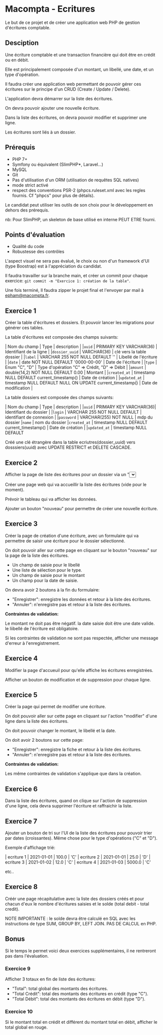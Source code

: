# Macompta - Ecritures

Le but de ce projet et de créer une application web PHP de gestion d'écritures comptable.

## Desciption

Une écriture comptable et une transaction financière qui doit être en crédit ou en débit.

Elle est principalement composée d'un montant, un libellé, une date, et un type d'opération.

Il faudra créer une application web permettant de pouvoir gérer ces écritures sur le principe d'un CRUD (Create / Update / Delete).

L'application devra démarrer sur la liste des écritures.

On devra pouvoir ajouter une nouvelle écriture.

Dans la liste des écritures, on devra pouvoir modifier et supprimer une ligne.

Les écritures sont liés à un dossier.

## Prérequis

* PHP 7+ 
* Symfony ou équivalent (SlimPHP*,  Laravel...)
* MySQL
* Git
* Pas d'utilisation d'un ORM (utilisation de requêtes SQL natives)
* mode strict activé
* respect des conventions PSR-2 (phpcs.ruleset.xml avec les regles fournis. Cf "phpcs" pour plus de détails).


Le candidat peut utiliser les outils de son choix pour le développement en dehors des prérequis.

nb: Pour SlimPHP, un skeleton de base utilisé en interne PEUT ETRE fourni.

## Points d'évaluation

* Qualité du code
* Robustesse des contrôles

L'aspect visuel ne sera pas évalué, le choix ou non d'un framework d'UI (type Boostrap) est à l'appréciation du candidat.

Il faudra travailler sur la branche main, et créer un commit pour chaque exercice: `git commit -m "Exercice 1: création de la table"`.

Une fois terminé, Il faudra zipper le projet final et l'envoyer par mail à epham@macompta.fr.

## Exercice 1

Créer la table d'écritures et dossiers. Et pouvoir lancer les migrations pour générer ces tables.

La table d'écritures est composée des champs suivants:

| Nom du champ | Type | description |
|`uuid` | PRIMARY KEY VARCHAR(36) | Identifiant de la ligne |
|`dossier_uuid` | VARCHAR(36) | clé vers la table dossier |
|`label` | VARCHAR 255 NOT NULL DEFAULT '' | Libellé de l'écriture |
|`date` | date NOT NULL DEFAULT '0000-00-00' | Date de l'écriture |
|`type` | Enum "C", "D" | Type d'opération "C" => Crédit, "D" => Débit |
|`amount` | double(14,2) NOT NULL DEFAULT 0.00 | Montant |
|`created_at` | timestamp NULL DEFAULT current_timestamp() | Date de création |
|`updated_at` | timestamp NULL DEFAULT NULL ON UPDATE current_timestamp() | Date  de modification |


La table dossiers est composée des champs suivants:

| Nom du champ | Type | description |
|`uuid` | PRIMARY KEY  VARCHAR(36)| Identifiant du dossier |
|`login` | VARCHAR 255 NOT NULL DEFAULT | identifiant de connexion |
|`password` | VARCHAR(255) NOT NULL | mdp du dossier
|`name` | nom du dossier
|`created_at` | timestamp NULL DEFAULT current_timestamp() | Date de création |
|`updated_at` | timestamp NULL DEFAULT 

Créé une clé étrangère dans la table ecriutres(dossier_uuid) vers dosssiers(uuid) avec UPDATE RESTRICT et DELETE CASCADE.


## Exercice 2

Afficher la page de liste des écritures pour un dossier via un "<select>" (recherche par uuid). 

Créer une page web qui va accueillir la liste des écritures (vide pour le moment).

Prévoir le tableau qui va afficher les données.

Ajouter un bouton "nouveau" pour permettre de créer une nouvelle écriture.

## Exercice 3

Créer la page de création d'une écriture, avec un formulaire qui va permettre de saisir une écriture pour le dossier sélectionné.

On doit pouvoir aller sur cette page en cliquant sur le bouton "nouveau" sur la page de la liste des écritures.

* Un champ de saisie pour le libellé
* Une liste de sélection pour le type.
* Un champ de saisie pour le montant
* Un champ pour la date de saisie.

On devra avoir 2 boutons à la fin du formulaire:

* "Enregistrer": enregistre les données et retour à la liste des écritures.
* "Annuler": n'enregistre pas et retour à la liste des écritures.

**Contraintes de validation:**

Le montant ne doit pas être négatif.
la date saisie doit être une date valide.
le liibellé de l'écriture est obligatoire.

Si les contraintes de validation ne sont pas respectée, afficher une message d'erreur à l'enregistrement.

## Exercice 4

Modifier la page d'accueuil pour qu'elle affiche les écritures enregistrées.

Afficher un bouton de modification et de suppression pour chaque ligne.

## Exercice 5

Créer la page qui permet de modifier une écriture.

On doit pouvoir aller sur cette page en cliquant sur l'action "modifier" d'une ligne dans la liste des écritures.

On doit pouvoir changer le montant, le libellé et la date.

On doit avoir 2 boutons sur cette page:

* "Enregistrer": enregistre la fiche et retour à la liste des écritures.
* "Annuler": n'enregistre pas et retour à la liste des écritures.

**Contraintes de validation:**

Les même contraintes de validation s'applique que dans la création.

## Exercice 6

Dans la liste des écritures, quand on clique sur l'action de suppression d'une ligne, cela devra supprimer l'écriture et raffraichir la liste.

## Exercice 7

Ajouter un bouton de tri sur l'UI de la liste des écritures pour pouvoir trier par dates (croissantes).
Même chose pour le type d'opérations ("C" et "D").

Exemple d'affichage trié:

| ecriture 1 | 2021-01-01 | 100.0  | 'C'
| ecriture 2 | 2021-01-01 | 25.0   | 'D'
| ecriture 3 | 2021-01-02 | 12.0   | 'C'
| ecriture 4 | 2021-01-03 | 5000.0 | 'C'

etc..

## Exercice 8

Créér une page récapitulative avec la liste des dossiers créés et pour chacun d'eux le nombre d'écritures saisies et le solde (total debit - total credit).

NOTE IMPORTANTE : le solde devra être calculé en SQL avec les instructions de type SUM, GROUP BY, LEFT JOIN. 
PAS DE CALCUL en PHP.


## Bonus

Si le temps le permet voici deux exercices supplémentaires, il ne rentreront pas dans l'évaluation.

### Exercice 9

Afficher 3 totaux en fin de liste des écritures:

* "Total": total global des montants des écritures.
* "Total Crédit": total des montants des écritures en crédit (type "C").
* "Total Débit": total des montants des écritures en débit (type "D").

### Exercice 10

Si le montant total en crédit et différent du montant total en débit, afficher le total global en rouge.


